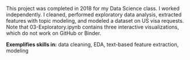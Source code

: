 This project was completed in 2018 for my Data Science class. I worked independently. I cleaned, performed exploratory data analysis, extracted features with topic modeling, and modeled a dataset on US visa requests. Note that 03-Exploratory.ipynb contains three interactive visualizations, which do not work on GitHub or Binder. 

**Exemplifies skills in:** data cleaning, EDA, text-based feature extraction, modeling
